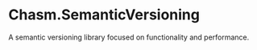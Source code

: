 # Chasm.SemanticVersioning

A semantic versioning library focused on functionality and performance.
